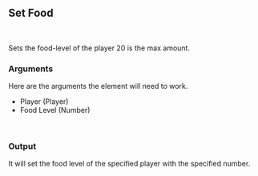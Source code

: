 ## Set Food
<br>

Sets the food-level of the player 20 is the max amount.
<br>

### Arguments
Here are the arguments the element will need to work.
<br>

- Player (Player)
- Food Level (Number)
<br>

### Output
It will set the food level of the specified player with the specified number.
